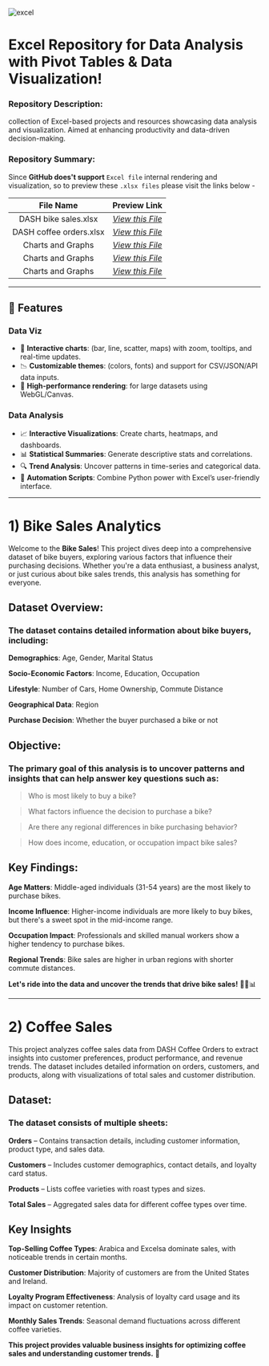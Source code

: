 ![excel](https://user-images.githubusercontent.com/46785798/65376985-7a9a1900-dcc8-11e9-88b0-30c20b073730.png) 

# Excel Repository for Data Analysis with Pivot Tables & Data Visualization! 

### Repository Description: 
collection of Excel-based projects and resources showcasing data analysis and visualization. Aimed at enhancing productivity and data-driven decision-making.

### Repository Summary:
Since **GitHub does't support** `Excel file` internal rendering and visualization, so to preview these `.xlsx files` please visit the links below - 

| File Name | Preview Link |
| :----:    | :----: |
| DASH bike sales.xlsx | [_View this File_](https://www.dropbox.com/scl/fi/dnwzfx2cgpcruhxk0v3aw/DASH-bike-sales.xlsx?rlkey=3jyoygs6jk74l4hr8jgurfog1&st=qbddhwwq&dl=0) |
| DASH coffee orders.xlsx | [_View this File_](https://www.dropbox.com/scl/fi/zr7ayx1l0r078l0hanahn/DASH-coffee-orders.xlsx?rlkey=hd7od9pab6urv43kn2iyuxny9&st=rclo6j45&dl=0) |
| Charts and Graphs | [_View this File_](https://1drv.ms/x/s!ArcN1mlTAmmf1Rjuj7A0LOhD3-B2?e=sYEo6u) | 
| Charts and Graphs | [_View this File_](https://1drv.ms/x/s!ArcN1mlTAmmf1RMQ-xbxxucuBG0i?e=DDILAO) | 
| Charts and Graphs | [_View this File_](https://1drv.ms/x/s!ArcN1mlTAmmf1RYvIueX2F_aqE0S?e=gwTV1E) | 


______________________________________________________________________________________________________________

## 🚀 Features

### **Data Viz**
- 🧹 **Interactive charts**: (bar, line, scatter, maps) with zoom, tooltips, and real-time updates.
- 📉 **Customizable themes**: (colors, fonts) and support for CSV/JSON/API data inputs.
- 🔄 **High-performance rendering**: for large datasets using WebGL/Canvas.

### **Data Analysis**
- 📈 **Interactive Visualizations**: Create charts, heatmaps, and dashboards.
- 📊 **Statistical Summaries**: Generate descriptive stats and correlations.
- 🔍 **Trend Analysis**: Uncover patterns in time-series and categorical data.
- 🤖 **Automation Scripts**: Combine Python power with Excel’s user-friendly interface.

______________________________________________________________________________________________________________


# **1) Bike Sales Analytics**

Welcome to the **Bike Sales**! This project dives deep into a comprehensive dataset of bike buyers, exploring various factors that influence their purchasing decisions. Whether you're a data enthusiast, a business analyst, or just curious about bike sales trends, this analysis has something for everyone.

## **Dataset Overview:**

### The dataset contains detailed information about bike buyers, including:

**Demographics**: Age, Gender, Marital Status

**Socio-Economic Factors**: Income, Education, Occupation

**Lifestyle**: Number of Cars, Home Ownership, Commute Distance

**Geographical Data**: Region

**Purchase Decision**: Whether the buyer purchased a bike or not


## **Objective:**

### The primary goal of this analysis is to uncover patterns and insights that can help answer key questions such as:

> Who is most likely to buy a bike?

> What factors influence the decision to purchase a bike?

> Are there any regional differences in bike purchasing behavior?

> How does income, education, or occupation impact bike sales?
> 
## **Key Findings:**

**Age Matters**: Middle-aged individuals (31-54 years) are the most likely to purchase bikes.

**Income Influence**: Higher-income individuals are more likely to buy bikes, but there's a sweet spot in the mid-income range.

**Occupation Impact**: Professionals and skilled manual workers show a higher tendency to purchase bikes.

**Regional Trends**: Bike sales are higher in urban regions with shorter commute distances.

**Let's ride into the data and uncover the trends that drive bike sales!** 🚴‍♀️📊



______________________________________________________________________________________________________________


# **2) Coffee Sales**

This project analyzes coffee sales data from DASH Coffee Orders to extract insights into customer preferences, product performance, and revenue trends. The dataset includes detailed information on orders, customers, and products, along with visualizations of total sales and customer distribution.

## **Dataset**:

### The dataset consists of multiple sheets:

**Orders** – Contains transaction details, including customer information, product type, and sales data.

**Customers** – Includes customer demographics, contact details, and loyalty card status.

**Products** – Lists coffee varieties with roast types and sizes.

**Total Sales** – Aggregated sales data for different coffee types over time.

## **Key Insights**

**Top-Selling Coffee Types**: Arabica and Excelsa dominate sales, with noticeable trends in certain months.

**Customer Distribution**: Majority of customers are from the United States and Ireland.

**Loyalty Program Effectiveness**: Analysis of loyalty card usage and its impact on customer retention.

**Monthly Sales Trends**: Seasonal demand fluctuations across different coffee varieties.

**This project provides valuable business insights for optimizing coffee sales and understanding customer trends.** 🚀


